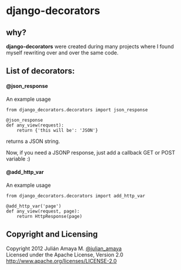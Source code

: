 django-decorators
=================
why?
----
**django-decorators** were created during many projects where I found myself rewriting over and over the same code.

List of decorators:
--
#### @json_response

An example usage

	from django_decorators.decorators import json_response
	
    @json_response
    def any_view(request):
        return {'this will be': 'JSON'}

returns a JSON string.

Now, if you need a JSONP response, just add a callback GET or POST variable :)

#### @add_http_var
An example usage

	from django_decorators.decorators import add_http_var
	
    @add_http_var('page')
    def any_view(request, page):
        return HttpResponse(page)


Copyright and Licensing
-----------------------

Copyright 2012 Julián Amaya M. [@julian_amaya](http://twitter.com/julian_amaya) <br />
Licensed under the Apache License, Version 2.0<br /> 
<http://www.apache.org/licenses/LICENSE-2.0>